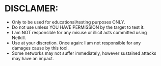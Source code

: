 # DISCLAMER:
- Only to be used for educational/testing purposes ONLY.
- Do not use unless YOU HAVE PERMISSION by the target to test it.
- I am NOT responsible for any misuse or illicit acts committed using Netkill.
- Use at your discretion. Once again: I am not responsible for any damages cause by this tool.
- Some networks may not suffer immediately, however sustained attacks may have an impact.

